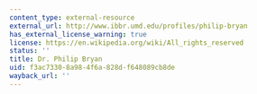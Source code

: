 ```yaml
---
content_type: external-resource
external_url: http://www.ibbr.umd.edu/profiles/philip-bryan
has_external_license_warning: true
license: https://en.wikipedia.org/wiki/All_rights_reserved
status: ''
title: Dr. Philip Bryan
uid: f3ac7330-8a98-4f6a-828d-f648089cb8de
wayback_url: ''
---
```

